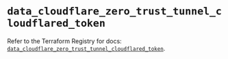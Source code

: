 # `data_cloudflare_zero_trust_tunnel_cloudflared_token`

Refer to the Terraform Registry for docs: [`data_cloudflare_zero_trust_tunnel_cloudflared_token`](https://registry.terraform.io/providers/cloudflare/cloudflare/5.8.4/docs/data-sources/zero_trust_tunnel_cloudflared_token).

